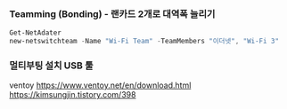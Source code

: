 ### Teamming (Bonding) - 랜카드 2개로 대역폭 늘리기
```powershell
Get-NetAdater
new-netswitchteam -Name "Wi-Fi Team" -TeamMembers "이더넷", "Wi-Fi 3"
```

### 멀티부팅 설치 USB 툴
ventoy
https://www.ventoy.net/en/download.html
https://kimsungjin.tistory.com/398
